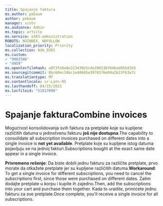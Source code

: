 ```yaml
---
title: Spajanje faktura
ms.author: pebaum
author: pebaum
manager: scotv
ms.audience: Admin
ms.topic: article
ms.service: o365-administration
ROBOTS: NOINDEX, NOFOLLOW
localization_priority: Priority
ms.collection: Adm_O365
ms.custom:
- "9002546"
- "4959"
ms.openlocfilehash: a9f3fe8a8e223430e5cde29013b764bad05bd1b5
ms.sourcegitcommit: 8bc60ec34bc1e40685e3976576e04a2623f63a7c
ms.translationtype: MT
ms.contentlocale: sr-Latn-RS
ms.lasthandoff: 04/15/2021
ms.locfileid: "51817690"
---
```

# <a name="combine-invoices"></a><span data-ttu-id="b942c-102">Spajanje faktura</span><span class="sxs-lookup"><span data-stu-id="b942c-102">Combine invoices</span></span>

<span data-ttu-id="b942c-103">Mogućnost konsolidovanja svih faktura za pretplate koje su kupljene različitih datuma u jedinstvenu fakturu **još nije dostupna**.</span><span class="sxs-lookup"><span data-stu-id="b942c-103">The capability to consolidate all subscription invoices purchased on different dates into a single invoice is **not yet available**.</span></span> <span data-ttu-id="b942c-104">Pretplate koje su kupljene istog datuma pojavljuju se na jednoj fakturi.</span><span class="sxs-lookup"><span data-stu-id="b942c-104">Subscriptions bought at the exact same date appear in a single invoice.</span></span>

<span data-ttu-id="b942c-105">**Privremeno rešenje**: Da biste dobili jednu fakturu za različite pretplate, prvo morate da otkažete pretplate jer su kupljene različitih datuma.</span><span class="sxs-lookup"><span data-stu-id="b942c-105">**Workaround**: To get a single invoice for different subscriptions, you need to cancel the subscriptions first, since those were purchased on different dates.</span></span> <span data-ttu-id="b942c-106">Zatim dodajte pretplate u korpu i kupite ih zajedno.</span><span class="sxs-lookup"><span data-stu-id="b942c-106">Then, add the subscriptions into your cart and purchase them together.</span></span> <span data-ttu-id="b942c-107">Kada to uradite, primićete jednu fakturu za sve pretplate.</span><span class="sxs-lookup"><span data-stu-id="b942c-107">Once complete, you'll receive a single invoice for all subscriptions.</span></span>
